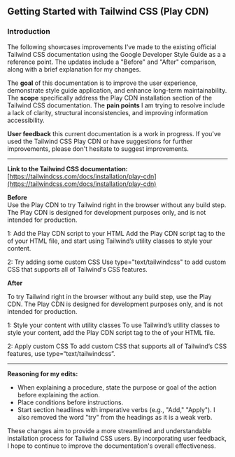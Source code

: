 ## Getting Started with Tailwind CSS (Play CDN)

### **Introduction**
The following showcases improvements I've made to the existing official Tailwind CSS documentation using the Google Developer Style Guide as a a reference point. The updates include a "Before" and "After" comparison, along with a brief explanation for my changes.

The **goal** of this documentation is to improve the user experience, demonstrate style guide application, and enhance long-term maintainability. The **scope** specifically address the Play CDN installation section of the Tailwind CSS documentation. The **pain points** I am trying to resolve include a lack of clarity, structural inconsistencies, and improving information accessibility.

**User feedback** this current documentation is a work in progress. If you've used the Tailwind CSS Play CDN or have suggestions for further improvements, please don't hesitate to suggest improvements.

***

**Link to the Tailwind CSS documentation:** [https://tailwindcss.com/docs/installation/play-cdn](https://tailwindcss.com/docs/installation/play-cdn)

**Before** <br>
Use the Play CDN to try Tailwind right in the browser without any build step. The Play CDN is designed for development purposes only, and is not intended for production.

1: Add the Play CDN script to your HTML
Add the Play CDN script tag to the <head> of your HTML file, and start using Tailwind’s utility classes to style your content.

2: Try adding some custom CSS
Use type="text/tailwindcss" to add custom CSS that supports all of Tailwind's CSS features.

**After**

To try Tailwind right in the browser without any build step, use the Play CDN. The Play CDN is designed for development purposes only, and is not intended for production.

1: Style your content with utility classes
To use Tailwind’s utility classes to style your content, add the Play CDN script tag to the <head> of your HTML file.

2: Apply custom CSS
To add custom CSS that supports all of Tailwind’s CSS features, use type=“text/tailwindcss”.

***

**Reasoning for my edits:**

- When explaining a procedure, state the purpose or goal of the action before explaining the action.
- Place conditions before instructions.
- Start section headlines with imperative verbs (e.g., "Add," "Apply"). I also removed the word "try" from the headings as it is a weak verb.

 These changes aim to provide a more streamlined and understandable installation process for Tailwind CSS users. By incorporating user feedback, I hope to continue to improve the documentation's overall effectiveness.
